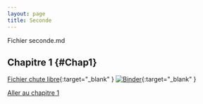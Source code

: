 ```yaml
---
layout: page
title: Seconde
---
```

Fichier seconde.md

## Chapitre 1 {#Chap1}

[Fichier chute libre](https://nbviewer.jupyter.org/github/dmarsollier/MOOC-physique-preparation-enseignement-superieur-python-nb-master/blob/master/mecanique/chute-libre-miniMOOC.ipynb){:target="_blank" }
[![Binder](https://mybinder.org/badge_logo.svg)](https://mybinder.org/v2/gh/dmarsollier/MOOC-physique-preparation-enseignement-superieur-python-nb-master/master?filepath=mecanique%2Fchute-libre-miniMOOC.ipynb){:target="_blank" }

[Aller au chapitre 1](#Chap1)
